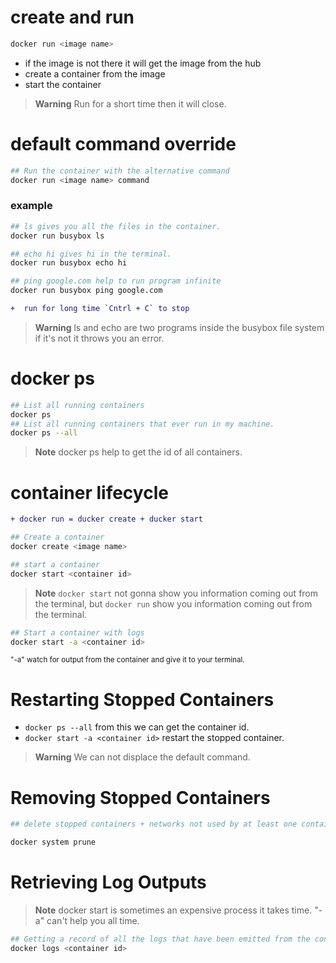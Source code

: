 # create and run
```sh
docker run <image name>
```
- if the image is not there it will get the image from the hub
- create a container from the image
- start the container
> __Warning__
> Run for a short time then it will close. 

# default command override
```sh
## Run the container with the alternative command
docker run <image name> command
```
### example
```sh
## ls gives you all the files in the container.
docker run busybox ls 

## echo hi gives hi in the terminal.
docker run busybox echo hi 

## ping google.com help to run program infinite
docker run busybox ping google.com
```
```diff
+  run for long time `Cntrl + C` to stop
```
> __Warning__
> ls and echo are two programs inside the busybox file system if it's not it throws you an error.

# docker ps
```sh
## List all running containers
docker ps
## List all running containers that ever run in my machine.
docker ps --all
```
> __Note__
> docker ps help to get the id of all containers.


# container lifecycle
```diff 
+ docker run = ducker create + ducker start
```
```sh
## Create a container
docker create <image name>

## start a container
docker start <container id>
```
> __Note__
>`docker start` not gonna show you information coming out from the terminal, but `docker run` show you information coming out from the terminal.

```sh
## Start a container with logs
docker start -a <container id>
```
<sub>"-a" watch for output from the container and give it to your terminal.</sub>

# Restarting Stopped Containers
- `docker ps --all` from this we can get the container id.
- `docker start -a <container id>` restart the stopped container.
> __Warning__
> We can not displace the default command.

# Removing Stopped Containers
```sh
## delete stopped containers + networks not used by at least one container + all dangling images + all build cache

docker system prune
``` 

# Retrieving Log Outputs
> __Note__
> docker start is sometimes an expensive process it takes time. "-a" can't help you all time.
```sh
## Getting a record of all the logs that have been emitted from the container(inspect the container)
docker logs <container id>
```
